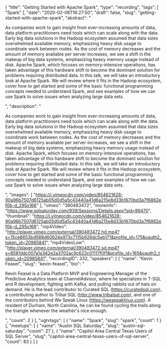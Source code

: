 {
  "title": "Getting Started with Apache Spark",
  "type": "recording",
  "tags": [
    "Spark"
  ],
  "date": "2020-02-08T16:27:50",
  "draft": false,
  "slug": "getting-started-with-apache-spark",
  "abstract": "<p>As companies work to gain insight from ever-increasing amounts of data, data platform practitioners need tools which can scale along with the data. Early big data solutions in the Hadoop ecosystem assumed that data sizes overwhelmed available memory, emphasizing heavy disk usage to coordinate work between nodes. As the cost of memory decreases and the amount of memory available per server increases, we see a shift in the makeup of big data systems, emphasizing heavy memory usage instead of disk. Apache Spark, which focuses on memory-intensive operations, has taken advantage of this hardware shift to become the dominant solution for problems requiring distributed data. In this talk, we will take an introductory look at Apache Spark. We will review where it fits in the Hadoop ecosystem, cover how to get started and some of the basic functional programming concepts needed to understand Spark, and see examples of how we can use Spark to solve issues when analyzing large data sets.</p>",
  "description": "<p>As companies work to gain insight from ever-increasing amounts of data, data platform practitioners need tools which can scale along with the data. Early big data solutions in the Hadoop ecosystem assumed that data sizes overwhelmed available memory, emphasizing heavy disk usage to coordinate work between nodes. As the cost of memory decreases and the amount of memory available per server increases, we see a shift in the makeup of big data systems, emphasizing heavy memory usage instead of disk. Apache Spark, which focuses on memory-intensive operations, has taken advantage of this hardware shift to become the dominant solution for problems requiring distributed data. In this talk, we will take an introductory look at Apache Spark. We will review where it fits in the Hadoop ecosystem, cover how to get started and some of the basic functional programming concepts needed to understand Spark, and see examples of how we can use Spark to solve issues when analyzing large data sets.</p>",
  "images": [
    "https://i.vimeocdn.com/video/854621628-90a96b7507d6125ab05d0d5a5c43440a41d6a215e8d33b1670bd3a7f6862ef0b-d_295x166"
  ],
  "vimeo": "390483472",
  "moreinfo": "https://www.sqlsaturday.com/939/Sessions/Details.aspx?sid=99470",
  "thumbnail": "https://i.vimeocdn.com/video/854621628-90a96b7507d6125ab05d0d5a5c43440a41d6a215e8d33b1670bd3a7f6862ef0b-d_295x166",
  "mp4Video": "http://player.vimeo.com/external/390483472.hd.mp4?s=15ce8653bd588d60624e973c7115b926dc5eb171&profile_id=175&oauth2_token_id=20985841",
  "mp4VideoLow": "http://player.vimeo.com/external/390483472.sd.mp4?s=8581ddc007a1a342e2a3702ac9c622c01117f0f1&profile_id=165&oauth2_token_id=20985841",
  "recordingID": 332,
  "speakers": [
    {
      "name": "Kevin Feasel",
      "slug": "kevin-feasel",
      "bio": "<p>Kevin Feasel is a Data Platform MVP and Engineering Manager of the Predictive Analytics team at ChannelAdvisor, where he specializes in T-SQL and R development, fighting with Kafka, and pulling rabbits out of hats on demand. He is the lead contributor to Curated SQL (https://curatedsql.com), a contributing author to Tribal SQL (http://www.tribalsql.com), and one of the contributors behind We Speak Linux (https://wespeaklinux.com). A resident of Durham, North Carolina, he can be found cycling the trails along the triangle whenever the weather's nice enough.</p>",
      "count": 2
    }
  ],
  "ugtvtags": [
    {
      "name": "Spark",
      "slug": "spark",
      "count": 1
    }
  ],
  "meetups": [
    {
      "name": "Austin SQL Saturday",
      "slug": "austin-sql-saturday",
      "count": 27
    },
    {
      "name": "Capitol Area Central Texas Users of SQL Server",
      "slug": "capitol-area-central-texas-users-of-sql-server",
      "count": 83
    }
  ]
}